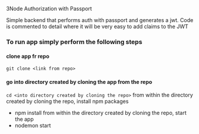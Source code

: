 3Node Authorization with Passport

Simple backend that performs auth with passport and generates a jwt. Code is commented to detail where it will be very easy to add claims to the JWT

### To run app simply perform the following steps
#### clone app fr repo
`git clone <link from repo>`
#### go into directory created by cloning the app from the repo
`cd <into directory created by cloning the repo>`
from within the directory created by cloning the repo, install npm packages
 - npm install
from within the directory created by cloning the repo, start the app
 - nodemon start